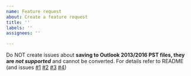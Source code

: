 ```yaml
---
name: Feature request
about: Create a feature request
title: ''
labels: ''
assignees: ''

---
```


Do NOT create issues about **saving to Outlook 2013/2016 PST files, they are _not supported_** and cannot be converted.
For details refer to README (and issues [#1](https://github.com/mkorthof/ost2pst/issues/1) [#2](https://github.com/mkorthof/ost2pst/issues/2) [#3](https://github.com/mkorthof/ost2pst/issues/3) [#4](https://github.com/mkorthof/ost2pst/issues/4))
